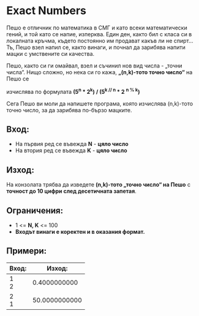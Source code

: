 # Exact Numbers

Пешо е отличник по математика в СМГ и като всеки математически гений,
и той като се напие, изперква. Един ден, както бил с класа си в локалната
кръчма, където постоянно им продават какъв ли не спирт... Тъ, Пешо взел
напил се, както винаги, и почнал да зарибява напити мацки с умствените си
качества.

Пешо, както си ги омайвал, взел и съчинил нов вид числа - „точни числа“.
Нищо сложно, но нека си го кажа, **„(n,k)-тото точно число“** на Пешо се

изчислява по формулата **(5<sup>n</sup> * 2<sup>k</sup>) / (5<sup>k // n</sup> * 2 <sup>n % k</sup>)**

Сега Пешо ви моли да напишете програма, която изчислява (n,k)-тото
точно число, за да зарибява по-бързо мацките.

## Вход:
* На първия ред се въвежда **N** - **цяло число**
* На втория ред се въвежда **K** - **цяло число**

## Изход:
На конзолата трябва да изведете **(n,k)-тото „точно число“ на
Пешо** с **точност до 10 цифри след десетичната запетая**.

## Ограничения:
* 1 <= **N, K** <= 100
* **Входът винаги е коректен и в оказания формат.**

## Примери:
| Вход: | Изход:         |
| ----- | -------------- |
| 1<br>2 | 0.4000000000  | 
| 2<br>1 | 50.0000000000 | 
